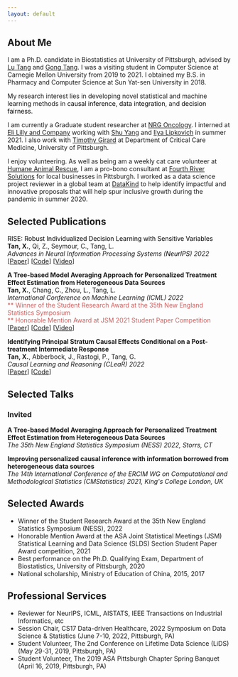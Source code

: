 ```yaml
---
layout: default
---
```

## About Me
I am a Ph.D. candidate in Biostatistics at University of Pittsburgh, advised by [Lu Tang](https://publichealth.pitt.edu/home/directory/lu-tang) and [Gong Tang](https://publichealth.pitt.edu/home/directory/gong-tang). I was a visiting student in Computer Science at Carnegie Mellon University from 2019 to 2021. I obtained my B.S. in Pharmacy and Computer Science at Sun Yat-sen University in 2018. 

My research interest lies in developing novel statistical and machine learning methods in <font color='#000000'>causal inference</font>, <font color='#000000'>data integration</font>, and <font color='#000000'>decision fairness</font>.
<!-- <strong>data integration</strong>, and <strong>decision fairness</strong>.  -->

I am currently a Graduate student researcher at [NRG Oncology](https://www.nrgoncology.org/). I interned at [Eli Lilly and Company](https://www.lilly.com/) working with [Shu Yang](https://shuyang.wordpress.ncsu.edu/) and [Ilya Lipkovich](https://scholar.google.com/citations?user=m4bEhasAAAAJ&hl=en) in summer 2021. I also work with [Timothy Girard](https://ccm.pitt.edu/?q=content/girard-timothy) at Department of Critical Care Medicine, University of Pittsburgh. 

I enjoy volunteering. As well as being am a weekly cat care volunteer at [Humane Animal Rescue](https://www.humaneanimalrescue.org/), I am a pro-bono consultant at [Fourth River Solutions](http://www.fourthriversolutions.org/) for local businesses in Pittsburgh. I worked as a data science project reviewer in a global team at [DataKind](https://www.datakind.org/) to help identify impactful and innovative proposals that will help spur inclusive growth during the pandemic in summer 2020.


<!-- ## Education
<div align="left">
        <strong> University of Southern California, CA, USA (Aug 2015 - Dec 2018) </strong>
          <a href="https://www.usc.edu/" target="_blank" rel="external">
            <img border="0" src="usc_logo.jpg" align="right" width="70" height="70">
          </a> 
        <ul>
        <li>
          Doctor of Philosophy (Ph.D), Electrical Engineering</li>
        <li>
          Advisor: Prof. Ram Nevatia</li>
      </ul>      
      </div>

<div align="left">
        <strong> Tsinghua University, Beijing, China (Aug 2011 - Jun 2015) </strong>
          <a href="http://www.tsinghua.edu.cn/publish/newthuen/" target="_blank" rel="external">
            <img border="0" src="Tsinghua_Logo.png" align="right" width="70" height="70">
          </a> 
        <ul>
        <li>
          Bachelor of Engineering (B.E), Microelectronics</li>
        <li>
          Graduated with Excellent Thesis Award</li>
      </ul>      
      </div> -->


## Selected Publications

<!-- <tr>
<td width="100%">
<p>
    <b>When Doubly Robust Methods Meet Machine Learning for Estimating Treatment Effects from Real-World Data</b><br>
    <b>Xiaoqing Tan</b>, Shu Yang, Wenyu Ye, Douglas E. Faries, Ilya Lipkovich, Zbigniew Kadziola<br>
    <em>Submitted</em><br>
[<a href="https://arxiv.org/pdf/2204.10969.pdf">Paper</a>] 
</p>
</td>
</tr> -->

<tr>
<td width="100%">
<p>
    <font color='#000000'>RISE: Robust Individualized Decision Learning with Sensitive Variables</font><br>
    <b>Tan, X.</b>, Qi, Z., Seymour, C., Tang, L.<br>
    <em>Advances in Neural Information Processing Systems (<font color='#000000'>NeurIPS</font>) 2022</em><br>
[<a href="https://responsibledecisionmaking.github.io/assets/pdf/papers/08.pdf">Paper</a>] [<a href="https://github.com/ellenxtan/rise">Code</a>] [<a href="">Video</a>]
</p>
</td>
</tr>


<tr>
<td width="100%">
<p>
    <b>A Tree-based Model Averaging Approach for Personalized Treatment Effect Estimation from Heterogeneous Data Sources</b><br>
    <b>Tan, X.</b>, Chang, C., Zhou, L., Tang, L.<br>
    <em>International Conference on Machine Learning (ICML) 2022</em><br>
    <font color='#CD5C5C'>** Winner of the Student Research Award at the 35th New England Statistics Symposium</font><br>
    <font color='#CD5C5C'>** Honorable Mention Award at JSM 2021 Student Paper Competition</font><br>
[<a href="https://proceedings.mlr.press/v162/tan22a/tan22a.pdf">Paper</a>] [<a href="https://github.com/ellenxtan/ifedtree">Code</a>] [<a href="https://slideslive.com/38984007/a-treebased-model-averaging-approach-for-personalized-treatment-effect-estimation-from-heterogeneous-data-sources">Video</a>]
</p>
</td>
</tr>


<tr>
<td width="100%">
<p>
    <b>Identifying Principal Stratum Causal Effects Conditional on a Post-treatment Intermediate Response</b><br>
    <b>Tan, X.</b>, Abberbock, J., Rastogi, P., Tang, G.<br>
    <em>Causal Learning and Reasoning (CLeaR) 2022</em><br>
[<a href="https://proceedings.mlr.press/v177/tan22a/tan22a.pdf">Paper</a>] [<a href="https://github.com/ellenxtan/ps_ate">Code</a>] 
</p>
</td>
</tr>


## Selected Talks

### Invited

<tr>
<td width="100%">
<p>
    <b>A Tree-based Model Averaging Approach for Personalized Treatment Effect Estimation from Heterogeneous Data Sources</b><br>
    <!-- <b>Xiaoqing Tan</b><br> -->
    <em>The 35th New England Statistics Symposium (NESS) 2022, Storrs, CT</em><br>
</p>
</td>
</tr>

<tr>
<td width="100%">
<p>
    <b>Improving personalized causal inference with information borrowed from heterogeneous data sources</b><br>
    <!-- <b>Xiaoqing Tan</b><br> -->
    <em>The 14th International Conference of the ERCIM WG on Computational and Methodological Statistics (CMStatistics) 2021, King's College London, UK</em><br>
</p>
</td>
</tr>


## Selected Awards

- Winner of the Student Research Award at the 35th New England Statistics Symposium (NESS), 2022
- Honorable Mention Award at the ASA Joint Statistical Meetings (JSM) Statistical Learning and Data Science (SLDS) Section Student Paper Award competition, 2021
- Best performance on the Ph.D. Qualifying Exam, Department of Biostatistics, University of Pittsburgh, 2020
- National scholarship, Ministry of Education of China, 2015, 2017


## Professional Services

- Reviewer for NeurIPS, ICML, AISTATS, IEEE Transactions on Industrial Informatics, etc
- Session Chair, CS17 Data-driven Healthcare, 2022 Symposium on Data Science & Statistics (June 7-10, 2022, Pittsburgh, PA)
- Student Volunteer, The 2nd Conference on Lifetime Data Science (LiDS) (May 29-31, 2019, Pittsburgh, PA)
- Student Volunteer, The 2019 ASA Pittsburgh Chapter Spring Banquet (April 16, 2019, Pittsburgh, PA)


